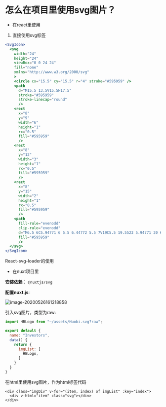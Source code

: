 # 怎么在项目里使用svg图片？

- 在react里使用

1. 直接使用svg标签

```jsx
<SvgIcon>
  <svg
    width="24"
    height="24"
    viewBox="0 0 24 24"
    fill="none"
    xmlns="http://www.w3.org/2000/svg"
    >
    <circle cx="15.5" cy="15.5" r="4" stroke="#595959" />
    <path
      d="M15.5 13.5V15.5H17.5"
      stroke="#595959"
      stroke-linecap="round"
      />
    <rect
      x="8"
      y="9"
      width="6"
      height="1"
      rx="0.5"
      fill="#595959"
      />
    <rect
      x="8"
      y="12"
      width="3"
      height="1"
      rx="0.5"
      fill="#595959"
      />
    <rect
      x="8"
      y="15"
      width="2"
      height="1"
      rx="0.5"
      fill="#595959"
      />
    <path
      fill-rule="evenodd"
      clip-rule="evenodd"
      d="M6.5 6C5.94771 6 5.5 6.44772 5.5 7V19C5.5 19.5523 5.94771 20 6.5 20H11C11.2761 20 11.5 19.7761 11.5 19.5C11.5 19.2239 11.2761 19 11 19H6.5V7L15.5 7V8V9.5C15.5 9.77614 15.7239 10 16 10C16.2761 10 16.5 9.77614 16.5 9.5V9H18C18.2761 9 18.5 9.22386 18.5 9.5V11C18.5 11.2761 18.7239 11.5 19 11.5C19.2761 11.5 19.5 11.2761 19.5 11V9.5C19.5 8.67157 18.8284 8 18 8H16.5V7C16.5 6.44772 16.0523 6 15.5 6H6.5Z"
      fill="#595959"
      />
  </svg>
</SvgIcon>
```



React-svg-loader的使用









- 在nuxt项目里

**安装依赖**： `@nuxtjs/svg`

**配置nuxt.js**: 

![image-20200526161218858](https://ipic-coda.oss-cn-beijing.aliyuncs.com/2020-05-26-081219.png)

引入svg图片，类型为raw:

```js
import HBLogo from "~/assets/Huobi.svg?raw"; 

export default {
  name: "Investors",
  data() {
    return {    
      imgList: [
        HBLogo,
      ]
    }
  }
}
```

在html里使用svg图片，作为html标签代码

```vue
<div class="imgDiv" v-for="(item, index) of imgList" :key="index">
  <div v-html="item" class="svg"></div>
</div>
```

